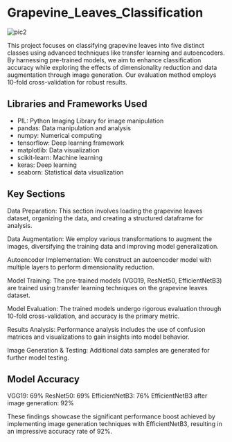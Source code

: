 # Grapevine_Leaves_Classification

![pic2](https://github.com/proshir/Grapevine_Leaves_Classification/assets/19504971/9dadea6a-8c58-4b7f-b3bf-4b67bd33d3e1)

This project focuses on classifying grapevine leaves into five distinct classes using advanced techniques like transfer learning and autoencoders. By harnessing pre-trained models, we aim to enhance classification accuracy while exploring the effects of dimensionality reduction and data augmentation through image generation. Our evaluation method employs 10-fold cross-validation for robust results.

## Libraries and Frameworks Used

- PIL: Python Imaging Library for image manipulation
- pandas: Data manipulation and analysis
- numpy: Numerical computing
- tensorflow: Deep learning framework
- matplotlib: Data visualization
- scikit-learn: Machine learning
- keras: Deep learning
- seaborn: Statistical data visualization

## Key Sections

Data Preparation: This section involves loading the grapevine leaves dataset, organizing the data, and creating a structured dataframe for analysis.

Data Augmentation: We employ various transformations to augment the images, diversifying the training data and improving model generalization.

Autoencoder Implementation: We construct an autoencoder model with multiple layers to perform dimensionality reduction.

Model Training: The pre-trained models (VGG19, ResNet50, EfficientNetB3) are trained using transfer learning techniques on the grapevine leaves dataset.

Model Evaluation: The trained models undergo rigorous evaluation through 10-fold cross-validation, and accuracy is the primary metric.

Results Analysis: Performance analysis includes the use of confusion matrices and visualizations to gain insights into model behavior.

Image Generation & Testing: Additional data samples are generated for further model testing.

## Model Accuracy

VGG19: 69%
ResNet50: 69%
EfficientNetB3: 76%
EfficientNetB3 after image generation: 92%

These findings showcase the significant performance boost achieved by implementing image generation techniques with EfficientNetB3, resulting in an impressive accuracy rate of 92%.
